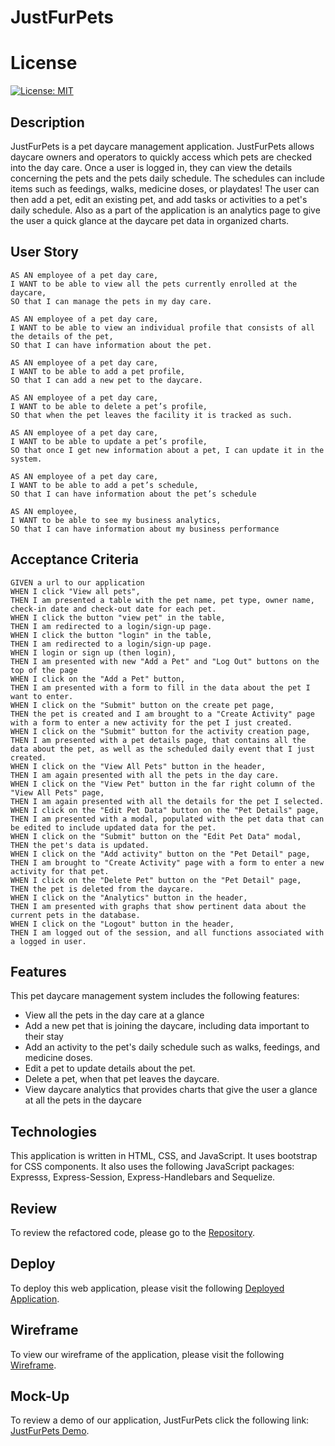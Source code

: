 # JustFurPets
# License
[![License: MIT](https://img.shields.io/badge/License-MIT-yellow.svg)](https://opensource.org/licenses/MIT)<br>

## Description
JustFurPets is a pet daycare management application.  JustFurPets allows daycare owners and operators to quickly access which pets are checked into the day care.  Once a user is logged in, they can view the details concerning the pets and the pets daily schedule.  The schedules can include items such as feedings, walks, medicine doses, or playdates!  The user can then add a pet, edit an existing pet, and add tasks or activities to a pet's daily schedule.  Also as a part of the application is an analytics page to give the user a quick glance at the daycare pet data in organized charts.

## User Story
```
AS AN employee of a pet day care, 
I WANT to be able to view all the pets currently enrolled at the daycare,
SO that I can manage the pets in my day care.

AS AN employee of a pet day care,
I WANT to be able to view an individual profile that consists of all the details of the pet,
SO that I can have information about the pet.

AS AN employee of a pet day care,
I WANT to be able to add a pet profile,
SO that I can add a new pet to the daycare.

AS AN employee of a pet day care,
I WANT to be able to delete a pet’s profile, 
SO that when the pet leaves the facility it is tracked as such.

AS AN employee of a pet day care,
I WANT to be able to update a pet’s profile,
SO that once I get new information about a pet, I can update it in the system.

AS AN employee of a pet day care,
I WANT to be able to add a pet’s schedule,
SO that I can have information about the pet’s schedule

AS AN employee,
I WANT to be able to see my business analytics,
SO that I can have information about my business performance
```

## Acceptance Criteria
```
GIVEN a url to our application
WHEN I click "View all pets",
THEN I am presented a table with the pet name, pet type, owner name, check-in date and check-out date for each pet.
WHEN I click the button "view pet" in the table,
THEN I am redirected to a login/sign-up page.
WHEN I click the button "login" in the table,
THEN I am redirected to a login/sign-up page.
WHEN I login or sign up (then login),
THEN I am presented with new "Add a Pet" and "Log Out" buttons on the top of the page
WHEN I click on the "Add a Pet" button,
THEN I am presented with a form to fill in the data about the pet I want to enter.
WHEN I click on the "Submit" button on the create pet page,
THEN the pet is created and I am brought to a "Create Activity" page with a form to enter a new activity for the pet I just created.
WHEN I click on the "Submit" button for the activity creation page,
THEN I am presented with a pet details page, that contains all the data about the pet, as well as the scheduled daily event that I just created.
WHEN I click on the "View All Pets" button in the header, 
THEN I am again presented with all the pets in the day care.
WHEN I click on the "View Pet" button in the far right column of the "View All Pets" page, 
THEN I am again presented with all the details for the pet I selected.
WHEN I click on the "Edit Pet Data" button on the "Pet Details" page,
THEN I am presented with a modal, populated with the pet data that can be edited to include updated data for the pet.
WHEN I click on the "Submit" button on the "Edit Pet Data" modal,
THEN the pet's data is updated.
WHEN I click on the "Add activity" button on the "Pet Detail" page,
THEN I am brought to "Create Activity" page with a form to enter a new activity for that pet.
WHEN I click on the "Delete Pet" button on the "Pet Detail" page,
THEN the pet is deleted from the daycare.
WHEN I click on the "Analytics" button in the header,
THEN I am presented with graphs that show pertinent data about the current pets in the database.
WHEN I click on the "Logout" button in the header,
THEN I am logged out of the session, and all functions associated with a logged in user.
```
## Features
This pet daycare management system includes the following features:
- View all the pets in the day care at a glance
- Add a new pet that is joining the daycare, including data important to their stay
- Add an activity to the pet's daily schedule such as walks, feedings, and medicine doses.
- Edit a pet to update details about the pet.
- Delete a pet, when that pet leaves the daycare.
- View daycare analytics that provides charts that give the user a glance at all the pets in the daycare

## Technologies
This application is written in HTML, CSS, and JavaScript.  It uses bootstrap for CSS components.  It also uses the following JavaScript packages: Expresss, Express-Session, Express-Handlebars and Sequelize.

## Review
To review the refactored code, please go to the [Repository](https://github.com/sistaniabong/justFurPets).

## Deploy
To deploy this web application, please visit the following [Deployed Application](################).

## Wireframe
To view our wireframe of the application, please visit the following [Wireframe](https://app.diagrams.net/#G1SwBIgeZEFHQQsWg6lTAp4p64fP13I1uB).

## Mock-Up
To review a demo of our application, JustFurPets click the following link: [JustFurPets Demo](https://watch.screencastify.com/v/cfX9tYCG1P5l71olIJDf).
